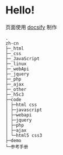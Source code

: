 # Hello!

页面使用 [docsify](https://docsify.js.org/#/zh-cn/) 制作
```
.
zh-cn
├─_html
├─_css
├─_JavaScript
├─_linux
├─_webApi
├─_jquery
├─_php
├─_ajax
├─_other
├─_h5c3
├─code
│ ├─html css
│ ├─javascript
│ ├─webapi
│ ├─jquery
│ ├─php
│ ├─ajax
│ └─html5 css3
├─demo
└─参考手册
```